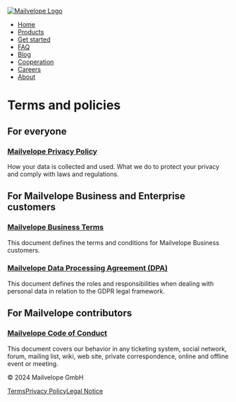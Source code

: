[![Mailvelope Logo](/img/Mailvelope/logo.svg)](https://www.mailvelope.com/)

* [Home](https://mailvelope.com/en/)
* [Products](https://mailvelope.com/en/products)
* [Get started](https://mailvelope.com/en/help)
* [FAQ](https://mailvelope.com/en/faq)
* [Blog](https://mailvelope.com/en/blog)
* [Cooperation](https://mailvelope.com/en/coop)
* [Careers](https://mailvelope.com/en/careers)
* [About](https://mailvelope.com/en/about)

Terms and policies
==================

For everyone
------------

### [Mailvelope Privacy Policy](https://mailvelope.com/en/privacy-policy)

How your data is collected and used. What we do to protect your privacy and comply with laws and regulations.

For Mailvelope Business and Enterprise customers
------------------------------------------------

### [Mailvelope Business Terms](https://mailvelope.com/en/business-terms)

This document defines the terms and conditions for Mailvelope Business customers.

### [Mailvelope Data Processing Agreement (DPA)](https://mailvelope.com/en/dpa)

This document defines the roles and responsibilities when dealing with personal data in relation to the GDPR legal framework.

For Mailvelope contributors
---------------------------

### [Mailvelope Code of Conduct](https://mailvelope.com/en/code-of-conduct)

This document covers our behavior in any ticketing system, social network, forum, mailing list, wiki, web site, private correspondence, online and offline event or meeting.

© 2024 Mailvelope GmbH

[Terms](https://mailvelope.com/en/terms)[Privacy Policy](https://mailvelope.com/en/privacy-policy)[Legal Notice](https://mailvelope.com/en/imprint)
